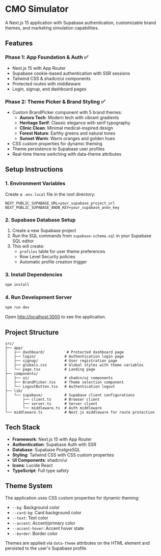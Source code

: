# CMO Simulator

A Next.js 15 application with Supabase authentication, customizable brand themes, and marketing simulation capabilities.

## Features

### Phase 1: App Foundation & Auth ✅
- Next.js 15 with App Router
- Supabase cookie-based authentication with SSR sessions
- Tailwind CSS & shadcn/ui components
- Protected routes with middleware
- Login, signup, and dashboard pages

### Phase 2: Theme Picker & Brand Styling ✅
- Custom BrandPicker component with 5 brand themes:
  - **Aurora Tech**: Modern tech with vibrant gradients
  - **Heritage Serif**: Classic elegance with serif typography
  - **Clinic Clean**: Minimal medical-inspired design
  - **Forest Nature**: Earthy greens and natural tones
  - **Sunset Warm**: Warm oranges and golden hues
- CSS custom properties for dynamic theming
- Theme persistence to Supabase user profiles
- Real-time theme switching with data-theme attributes

## Setup Instructions

### 1. Environment Variables

Create a `.env.local` file in the root directory:

```env
NEXT_PUBLIC_SUPABASE_URL=your_supabase_project_url
NEXT_PUBLIC_SUPABASE_ANON_KEY=your_supabase_anon_key
```

### 2. Supabase Database Setup

1. Create a new Supabase project
2. Run the SQL commands from `supabase-schema.sql` in your Supabase SQL editor
3. This will create:
   - `profiles` table for user theme preferences
   - Row Level Security policies
   - Automatic profile creation trigger

### 3. Install Dependencies

```bash
npm install
```

### 4. Run Development Server

```bash
npm run dev
```

Open [http://localhost:3000](http://localhost:3000) to see the application.

## Project Structure

```
src/
├── app/
│   ├── dashboard/          # Protected dashboard page
│   ├── login/             # Authentication login page
│   ├── signup/            # User registration page
│   ├── globals.css        # Global styles with theme variables
│   └── page.tsx           # Landing page
├── components/
│   ├── ui/                # shadcn/ui components
│   ├── BrandPicker.tsx    # Theme selection component
│   └── LogoutButton.tsx   # Authentication logout
├── lib/
│   └── supabase/          # Supabase client configurations
│       ├── client.ts      # Browser client
│       ├── server.ts      # Server client
│       └── middleware.ts  # Auth middleware
└── middleware.ts          # Next.js middleware for route protection
```

## Tech Stack

- **Framework**: Next.js 15 with App Router
- **Authentication**: Supabase Auth with SSR
- **Database**: Supabase PostgreSQL
- **Styling**: Tailwind CSS with CSS custom properties
- **UI Components**: shadcn/ui
- **Icons**: Lucide React
- **TypeScript**: Full type safety

## Theme System

The application uses CSS custom properties for dynamic theming:

- `--bg`: Background color
- `--card-bg`: Card background color
- `--text`: Text color
- `--accent`: Accent/primary color
- `--accent-hover`: Accent hover state
- `--border`: Border color

Themes are applied via `data-theme` attributes on the HTML element and persisted to the user's Supabase profile.

